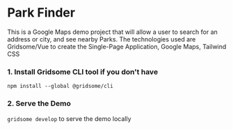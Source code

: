 # Park Finder

This is a Google Maps demo project that will allow a user to search for an address or city, and see nearby Parks. The technologies used are Gridsome/Vue to create the Single-Page Application, Google Maps, Tailwind CSS

### 1. Install Gridsome CLI tool if you don't have

`npm install --global @gridsome/cli`

### 2. Serve the Demo

`gridsome develop` to serve the demo locally
